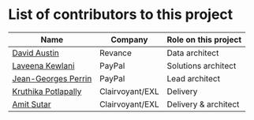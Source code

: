 # List of contributors to this project

| Name | Company | Role on this project |
| --- | --- | --- | 
| [David Austin](https://www.linkedin.com/in/daustin5/) | Revance | Data architect |
| [Laveena Kewlani](https://www.linkedin.com/in/laveena-kewlani-a831485a/) | PayPal | Solutions architect |
| [Jean-Georges Perrin](https://www.linkedin.com/in/jgperrin/) | PayPal | Lead architect |
| [Kruthika Potlapally](https://www.linkedin.com/in/kruthikap/) | Clairvoyant/EXL | Delivery |
| [Amit Sutar](https://www.linkedin.com/in/amitbsutar/) | Clairvoyant/EXL | Delivery & architect |
